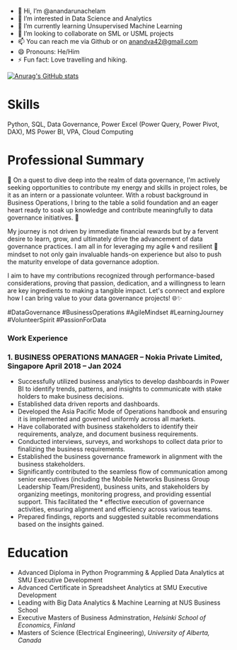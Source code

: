 - 👋 Hi, I’m @anandarunachelam
- 👀 I’m interested in Data Science and Analytics
- 🌱 I’m currently learning Unsupervised Machine Learning
- 💞️ I’m looking to collaborate on SML or USML projects
- 📫 You can reach me via Github or on anandva42@gmail.com
- 😄 Pronouns: He/Him
- ⚡ Fun fact: Love travelling and hiking.

[![Anurag's GitHub stats](https://github-readme-stats.vercel.app/api?username=anandarunachelam)](https://github.com/anuraghazra/github-readme-stats)
# Skills
Python, SQL, Data Governance, Power Excel (Power Query, Power Pivot, DAX), MS Power BI, VPA, Cloud Computing

# Professional Summary
🌟 On a quest to dive deep into the realm of data governance, I'm actively seeking opportunities to contribute my energy and skills in project roles, be it as an intern or a passionate volunteer. With a robust background in Business Operations, I bring to the table a solid foundation and an eager heart ready to soak up knowledge and contribute meaningfully to data governance initiatives. 🚀

My journey is not driven by immediate financial rewards but by a fervent desire to learn, grow, and ultimately drive the advancement of data governance practices. I am all in for leveraging my agile 🌀 and resilient 💪 mindset to not only gain invaluable hands-on experience but also to push the maturity envelope of data governance adoption.

I aim to have my contributions recognized through performance-based considerations, proving that passion, dedication, and a willingness to learn are key ingredients to making a tangible impact. Let's connect and explore how I can bring value to your data governance projects! 🌐✨

#DataGovernance #BusinessOperations #AgileMindset #LearningJourney #VolunteerSpirit #PassionForData

### Work Experience
### 1. BUSINESS OPERATIONS MANAGER – Nokia Private Limited, Singapore                                                            April 2018 – Jan 2024
*	Successfully utilized business analytics to develop dashboards in Power BI to identify trends, patterns, and insights to communicate with stake holders to make business decisions. 
*	Established data driven reports and dashboards.
*	Developed the Asia Pacific Mode of Operations handbook and ensuring it is implemented and governed uniformly across all markets.
*	Have collaborated with business stakeholders to identify their requirements, analyze, and document business requirements.
*	Conducted interviews, surveys, and workshops to collect data prior to finalizing the business requirements.
*	Established the business governance framework in alignment with the business stakeholders.
*	Significantly contributed to the seamless flow of communication among senior executives (including the Mobile Networks Business Group Leadership Team/President), business units, and stakeholders by organizing meetings, monitoring progress, and providing essential support. This facilitated the * effective execution of governance activities, ensuring alignment and efficiency across various teams. 
*	Prepared findings, reports and suggested suitable recommendations based on the insights gained. 

# Education
* Advanced Diploma in Python Programming & Applied Data Analytics at SMU Executive Development
* Advanced Certificate in Spreadsheet Analytics at SMU Executive Development
* Leading with Big Data Analytics & Machine Learning at NUS Business School
* Executive Masters of Business Adminstration, *Helsinki School of Economics, Finland*
* Masters of Science (Electrical Engineering), *University of Alberta, Canada*

<!---
anandarunachelam/anandarunachelam is a ✨ special ✨ repository because its `README.md` (this file) appears on your GitHub profile.
You can click the Preview link to take a look at your changes.
--->
